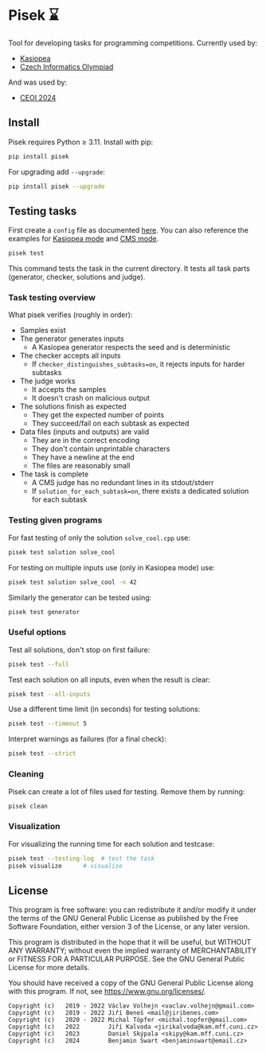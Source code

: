 # Pisek ⌛

Tool for developing tasks for programming competitions.
Currently used by:
 - [Kasiopea](https://kasiopea.matfyz.cz/)
 - [Czech Informatics Olympiad](https://mo.mff.cuni.cz/p/)

And was used by:
 - [CEOI 2024](https://ceoi2024.fi.muni.cz/)

## Install

Pisek requires Python ≥ 3.11. Install with pip:
```bash
pip install pisek
```

For upgrading add `--upgrade`:
```bash
pip install pisek --upgrade
```
## Testing tasks

First create a `config` file as documented [here](https://github.com/kasiopea-org/pisek/blob/master/config-v2-documentation).
You can also reference the examples for
[Kasiopea mode](https://github.com/kasiopea-org/pisek/blob/master/fixtures/sum_kasiopea/config)
and [CMS mode](https://github.com/kasiopea-org/pisek/blob/master/fixtures/sum_cms/config).

```bash
pisek test
```

This command tests the task in the current directory.
It tests all task parts (generator, checker, solutions and judge).

### Task testing overview

What pisek verifies (roughly in order):
 - Samples exist
 - The generator generates inputs
    - A Kasiopea generator respects the seed and is deterministic
 - The checker accepts all inputs
    - If `checker_distinguishes_subtasks=on`, it rejects inputs for harder subtasks
 - The judge works
    - It accepts the samples
    - It doesn't crash on malicious output
 - The solutions finish as expected
    - They get the expected number of points
    - They succeed/fail on each subtask as expected
 - Data files (inputs and outputs) are valid
    - They are in the correct encoding
    - They don't contain unprintable characters
    - They have a newline at the end
    - The files are reasonably small
 - The task is complete
    - A CMS judge has no redundant lines in its stdout/stderr
    - If `solution_for_each_subtask=on`, there exists a dedicated solution for each subtask
 

### Testing given programs

For fast testing of only the solution `solve_cool.cpp` use:
```bash
pisek test solution solve_cool
```

For testing on multiple inputs use (only in Kasiopea mode) use:
```bash
pisek test solution solve_cool -n 42
```

Similarly the generator can be tested using:
```bash
pisek test generator
```

### Useful options

Test all solutions, don't stop on first failure:
```bash
pisek test --full
```

Test each solution on all inputs, even when the result is clear:
```bash
pisek test --all-inputs
```

Use a different time limit (in seconds) for testing solutions:
```bash
pisek test --timeout 5
```

Interpret warnings as failures (for a final check):
```bash
pisek test --strict
```

### Cleaning

Pisek can create a lot of files used for testing. Remove them by running:
```bash
pisek clean
```

### Visualization

For visualizing the running time for each solution and testcase:
```bash
pisek test --testing-log  # test the task
pisek visualize      # visualize
```

## License

This program is free software: you can redistribute it and/or modify
it under the terms of the GNU General Public License as published by
the Free Software Foundation, either version 3 of the License, or
any later version.

This program is distributed in the hope that it will be useful,
but WITHOUT ANY WARRANTY; without even the implied warranty of
MERCHANTABILITY or FITNESS FOR A PARTICULAR PURPOSE.  See the
GNU General Public License for more details.

You should have received a copy of the GNU General Public License
along with this program.  If not, see <https://www.gnu.org/licenses/>.

```
Copyright (c)   2019 - 2022 Václav Volhejn <vaclav.volhejn@gmail.com>
Copyright (c)   2019 - 2022 Jiří Beneš <mail@jiribenes.com>
Copyright (c)   2020 - 2022 Michal Töpfer <michal.topfer@gmail.com>
Copyright (c)   2022        Jiří Kalvoda <jirikalvoda@kam.mff.cuni.cz>
Copyright (c)   2023        Daniel Skýpala <skipy@kam.mff.cuni.cz>
Copyright (c)   2024        Benjamin Swart <benjaminswart@email.cz>
```
